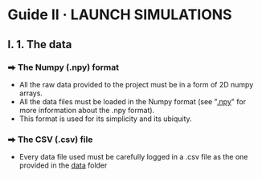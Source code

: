 # Guide II  ·  LAUNCH SIMULATIONS
## I. 1. The data
### ⮕ The Numpy (.npy) format
- All the raw data provided to the project must be in a form of 2D numpy arrays.
- All the data files must be loaded in the Numpy format (see "[.npy](https://numpy.org/devdocs/reference/generated/numpy.lib.format.html)" for more information about the .npy format).
- This format is used for its simplicity and its ubiquity.
### ⮕ The CSV (.csv) file
- Every data file used must be carefully logged in a .csv file as the one provided in the [data](https://github.com/AxMeNi/GeoclassificationMPS/tree/main/data) folder
